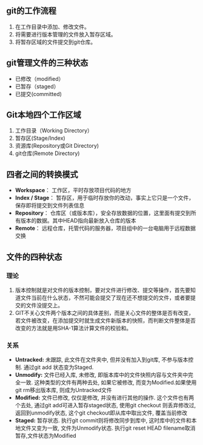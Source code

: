 ## git的工作流程

1. 在工作目录中添加、修改文件。
2. 将需要进行版本管理的文件放入暂存区域。
3. 将暂存区域的文件提交到git仓库。

## git管理文件的三种状态

- 已修改（modified）
- 已暂存（staged）
- 已提交(committed)

## Git本地四个工作区域

1. 工作目录（Working Directory）
2. 暂存区(Stage/Index)
3. 资源库(Repository或Git Directory)
4. git仓库(Remote Directory)

## 四者之间的转换模式

- **Workspace**： 工作区，平时存放项目代码的地方
- **Index / Stage**： 暂存区，用于临时存放你的改动，事实上它只是一个文件，保存即将提交到文件列表信息
- **Repository**： 仓库区（或版本库），安全存放数据的位置，这里面有提交到所有版本的数据。其中HEAD指向最新放入仓库的版本
- **Remote**： 远程仓库，托管代码的服务器，项目组中的一台电脑用于远程数据交换

## 文件的四种状态

### 理论

1. 版本控制就是对文件的版本控制，要对文件进行修改、提交等操作，首先要知道文件当前在什么状态，不然可能会提交了现在还不想提交的文件，或者要提交的文件没提交上。
2. GIT不关心文件两个版本之间的具体差别，而是关心文件的整体是否有改变，若文件被改变，在添加提交时就生成文件新版本的快照，而判断文件整体是否改变的方法就是用SHA-1算法计算文件的校验和。

### 关系

- **Untracked:**  未跟踪, 此文件在文件夹中, 但并没有加入到git库, 不参与版本控制. 通过git add 状态变为Staged.
- **Unmodify:**  文件已经入库, 未修改, 即版本库中的文件快照内容与文件夹中完全一致. 这种类型的文件有两种去处, 如果它被修改, 而变为Modified.如果使用git rm移出版本库, 则成为Untracked文件
- **Modified:** 文件已修改, 仅仅是修改, 并没有进行其他的操作. 这个文件也有两个去处, 通过git add可进入暂存staged状态, 使用git checkout 则丢弃修改过,返回到unmodify状态, 这个git checkout即从库中取出文件, 覆盖当前修改
-   **Staged:** 暂存状态. 执行git commit则将修改同步到库中, 这时库中的文件和本地文件又变为一致, 文件为Unmodify状态. 执行git reset HEAD filename取消暂存,文件状态为Modified


